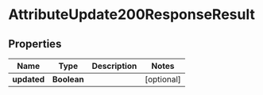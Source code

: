 

# AttributeUpdate200ResponseResult

## Properties

Name | Type | Description | Notes
------------ | ------------- | ------------- | -------------
**updated** | **Boolean** |  |  [optional]




